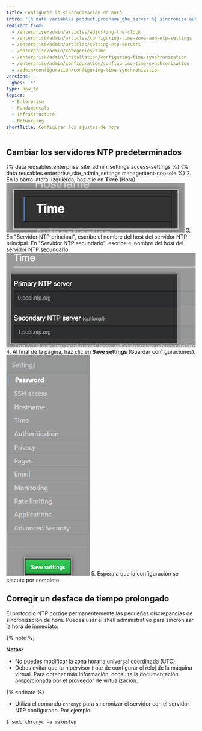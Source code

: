 ```yaml
---
title: Configurar la sincronización de hora
intro: '{% data variables.product.prodname_ghe_server %} sincroniza automáticamente el reloj conectándose con los servidores NTP. Puedes establecer los servidores NTP que se utilicen para sincronizar el reloj o puedes usar los servidores NTP predeterminados.'
redirect_from:
  - /enterprise/admin/articles/adjusting-the-clock
  - /enterprise/admin/articles/configuring-time-zone-and-ntp-settings
  - /enterprise/admin/articles/setting-ntp-servers
  - /enterprise/admin/categories/time
  - /enterprise/admin/installation/configuring-time-synchronization
  - /enterprise/admin/configuration/configuring-time-synchronization
  - /admin/configuration/configuring-time-synchronization
versions:
  ghes: '*'
type: how_to
topics:
  - Enterprise
  - Fundamentals
  - Infrastructure
  - Networking
shortTitle: Configurar los ajustes de hora
---
```


## Cambiar los servidores NTP predeterminados

{% data reusables.enterprise_site_admin_settings.access-settings %}
{% data reusables.enterprise_site_admin_settings.management-console %}
2. En la barra lateral izquierda, haz clic en **Time** (Hora). ![El botón de la hora en la barra lateral {% data variables.enterprise.management_console %}](/assets/images/enterprise/management-console/sidebar-time.png)
3. En "Servidor NTP principal", escribe el nombre del host del servidor NTP principal. En "Servidor NTP secundario", escribe el nombre del host del servidor NTP secundario. ![Los campos para los servidores NTP principal y secundario en la {% data variables.enterprise.management_console %}](/assets/images/enterprise/management-console/ntp-servers.png)
4. Al final de la página, haz clic en **Save settings** (Guardar configuraciones). ![El botón de guardar en la {% data variables.enterprise.management_console %}](/assets/images/enterprise/management-console/save-settings.png)
5. Espera a que la configuración se ejecute por completo.

## Corregir un desface de tiempo prolongado

El protocolo NTP corrige permanentemente las pequeñas discrepancias de sincronización de hora. Puedes usar el shell administrativo para sincronizar la hora de inmediato.

{% note %}

**Notas:**
 - No puedes modificar la zona horaria universal coordinada (UTC).
 - Debes evitar que tu hipervisor trate de configurar el reloj de la máquina virtual. Para obtener más información, consulta la documentación proporcionada por el proveedor de virtualización.

{% endnote %}

- Utiliza el comando `chronyc` para sincronizar el servidor con el servidor NTP configurado. Por ejemplo:

```shell
$ sudo chronyc -a makestep
```
